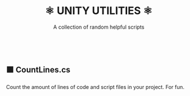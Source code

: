 

<p align="center">
  
  <h1 align="center">
    ⚛ UNITY UTILITIES ⚛
    </h1>   
    
  <p align="center">
    A collection of random helpful scripts
  </p>
</p>



<br><br><br>
## 🟩 CountLines.cs
Count the amount of lines of code and script files in your project. For fun.
